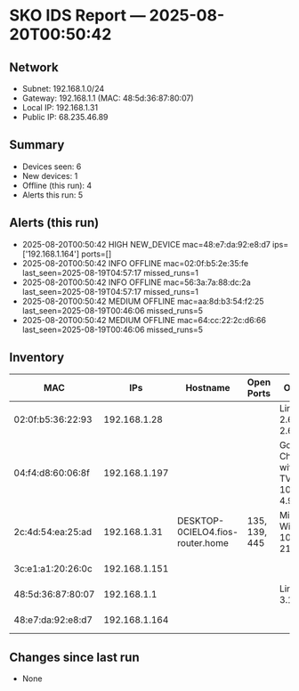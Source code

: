# SKO IDS Report — 2025-08-20T00:50:42

## Network
- Subnet: 192.168.1.0/24
- Gateway: 192.168.1.1 (MAC: 48:5d:36:87:80:07)
- Local IP: 192.168.1.31
- Public IP: 68.235.46.89

## Summary
- Devices seen: 6
- New devices: 1
- Offline (this run): 4
- Alerts this run: 5

## Alerts (this run)
- 2025-08-20T00:50:42 HIGH NEW_DEVICE mac=48:e7:da:92:e8:d7 ips=['192.168.1.164'] ports=[]
- 2025-08-20T00:50:42 INFO OFFLINE mac=02:0f:b5:2e:35:fe last_seen=2025-08-19T04:57:17 missed_runs=1
- 2025-08-20T00:50:42 INFO OFFLINE mac=56:3a:7a:88:dc:2a last_seen=2025-08-19T04:57:17 missed_runs=1
- 2025-08-20T00:50:42 MEDIUM OFFLINE mac=aa:8d:b3:54:f2:25 last_seen=2025-08-19T00:46:06 missed_runs=5
- 2025-08-20T00:50:42 MEDIUM OFFLINE mac=64:cc:22:2c:d6:66 last_seen=2025-08-19T00:46:06 missed_runs=5

## Inventory

| MAC | IPs | Hostname | Open Ports | OS Guess | First Seen | Last Seen |
|---|---|---|---|---|---|---|
| 02:0f:b5:36:22:93 | 192.168.1.28 |  |  | Linux 2.6.17 - 2.6.36 | 2025-08-19T00:27:16 | 2025-08-20T00:50:42 |
| 04:f4:d8:60:06:8f | 192.168.1.197 |  |  | Google Chromecast with Google TV (Android 10, Linux 4.9) | 2025-08-19T00:27:16 | 2025-08-20T00:50:42 |
| 2c:4d:54:ea:25:ad | 192.168.1.31 | DESKTOP-0CIELO4.fios-router.home | 135, 139, 445 | Microsoft Windows 10 1809 - 21H2 | 2025-08-19T00:27:16 | 2025-08-20T00:50:42 |
| 3c:e1:a1:20:26:0c | 192.168.1.151 |  |  |  | 2025-08-19T00:27:16 | 2025-08-20T00:50:42 |
| 48:5d:36:87:80:07 | 192.168.1.1 |  |  | Linux 3.2 - 3.16 | 2025-08-19T00:27:16 | 2025-08-20T00:50:42 |
| 48:e7:da:92:e8:d7 | 192.168.1.164 |  |  |  | 2025-08-20T00:50:42 | 2025-08-20T00:50:42 |

## Changes since last run
- None
